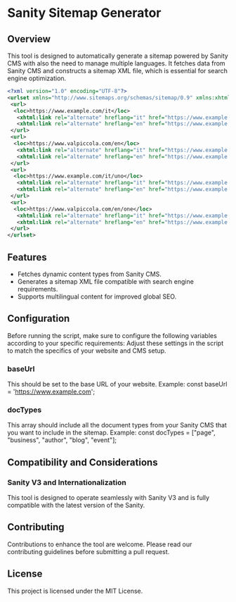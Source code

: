 # Sanity Sitemap Generator

## Overview

This tool is designed to automatically generate a sitemap powered by Sanity CMS with also the need to manage multiple languages.
It fetches data from Sanity CMS and constructs a sitemap XML file, which is essential for search engine optimization.

```xml
<?xml version="1.0" encoding="UTF-8"?>
<urlset xmlns="http://www.sitemaps.org/schemas/sitemap/0.9" xmlns:xhtml="http://www.w3.org/1999/xhtml">
 <url>
  <loc>https://www.example.com/it</loc>
   <xhtml:link rel="alternate" hreflang="it" href="https://www.example.com/it"/>
   <xhtml:link rel="alternate" hreflang="en" href="https://www.example.com/en"/>
 </url>
 <url>
  <loc>https://www.valpiccola.com/en</loc>
   <xhtml:link rel="alternate" hreflang="it" href="https://www.example.com/it"/>
   <xhtml:link rel="alternate" hreflang="en" href="https://www.example.com/en"/>
 </url>
 <url>
  <loc>https://www.example.com/it/uno</loc>
   <xhtml:link rel="alternate" hreflang="it" href="https://www.example.com/it/uno"/>
   <xhtml:link rel="alternate" hreflang="en" href="https://www.example.com/en/one"/>
 </url>
 <url>
  <loc>https://www.valpiccola.com/en/one</loc>
   <xhtml:link rel="alternate" hreflang="it" href="https://www.example.com/it/uno"/>
   <xhtml:link rel="alternate" hreflang="en" href="https://www.example.com/en/one"/>
 </url>
</urlset>
```

## Features

- Fetches dynamic content types from Sanity CMS.
- Generates a sitemap XML file compatible with search engine requirements.
- Supports multilingual content for improved global SEO.

## Configuration

Before running the script, make sure to configure the following variables according to your specific requirements:
Adjust these settings in the script to match the specifics of your website and CMS setup.

### baseUrl

This should be set to the base URL of your website.
Example: const baseUrl = 'https://www.example.com';

### docTypes

This array should include all the document types from your Sanity CMS that you want to include in the sitemap.
Example: const docTypes = ["page", "business", "author", "blog", "event"];

## Compatibility and Considerations

### Sanity V3 and Internationalization

This tool is designed to operate seamlessly with Sanity V3 and is fully compatible with the latest version of the Sanity.

## Contributing

Contributions to enhance the tool are welcome. Please read our contributing guidelines before submitting a pull request.

## License

This project is licensed under the MIT License.
